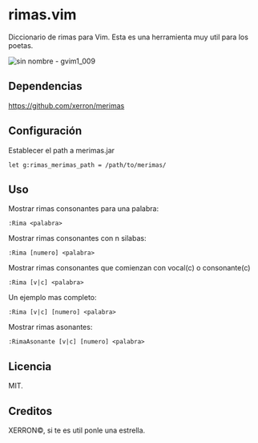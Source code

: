 # rimas.vim

Diccionario de rimas para Vim.
Esta es una herramienta muy util para los poetas.

![sin nombre - gvim1_009](https://cloud.githubusercontent.com/assets/1724033/6056518/f5ade0ea-acdf-11e4-8280-a8416bf43f54.png)

## Dependencias

https://github.com/xerron/merimas

## Configuración

Establecer el path a merimas.jar

    let g:rimas_merimas_path = /path/to/merimas/

## Uso

Mostrar rimas consonantes para una palabra:

    :Rima <palabra>

Mostrar rimas consonantes con n silabas:

    :Rima [numero] <palabra>

Mostrar rimas consonantes que comienzan con vocal(c) o consonante(c)

    :Rima [v|c] <palabra>

Un ejemplo mas completo:

    :Rima [v|c] [numero] <palabra>

Mostrar rimas asonantes:

    :RimaAsonante [v|c] [numero] <palabra>

## Licencia

MIT.

## Creditos

XERRON©, si te es util ponle una estrella.




